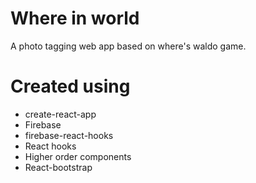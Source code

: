 # Where in world

A photo tagging web app based on where's waldo game.

# Created using
- create-react-app
- Firebase
- firebase-react-hooks
- React hooks
- Higher order components
- React-bootstrap